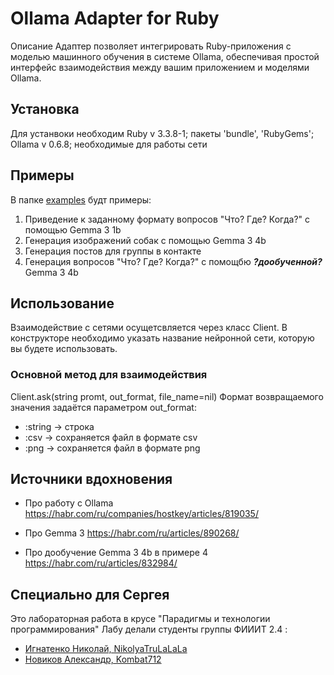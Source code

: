 # Ollama Adapter for Ruby
Описание
Адаптер позволяет интегрировать Ruby-приложения с моделью машинного обучения в системе Ollama, обеспечивая простой интерфейс взаимодействия между вашим приложением и моделями Ollama.

## Установка
Для устанвоки необходим Ruby v 3.3.8-1; пакеты 'bundle', 'RubyGems'; Ollama v 0.6.8; необходимые для работы сети

## Примеры
В папке [examples](examples) будт примеры:
1. Приведение к заданному формату вопросов "Что? Где? Когда?" с помощью Gemma 3 1b
2. Генерация изображений собак с помощью Gemma 3 4b
3. Генерация постов для группы в контакте
4. Генерация вопросов "Что? Где? Когда?" с помощбю ***?дообученной?*** Gemma 3 4b


## Использование
Взаимодействие с сетями осущетсвляется через класс Client. В конструкторе необходимо указать название нейронной сети, которую вы будете использовать.

### Основной метод для взаимодействия 
Client.ask(string promt, out_format, file_name=nil)
Формат возвращаемого значения задаётся параметром out_format:
* :string -> строка
* :csv -> сохраняется файл в формате csv
* :png -> сохраняется файл в формате png


## Источники вдохновения
* Про работу с Ollama
  https://habr.com/ru/companies/hostkey/articles/819035/

* Про Gemma 3
  https://habr.com/ru/articles/890268/

* Про дообучение Gemma 3 4b в примере 4
  https://habr.com/ru/articles/832984/


## Специально для Сергея
Это лабораторная работа в крусе "Парадигмы и технологии программирования"
Лабу делали студенты группы ФИИИТ 2.4 :
* [Игнатенко Николай, NikolyaTruLaLaLa](https://github.com/NikolyaTruLaLaLa)
* [Новиков Александр, Kombat712](https://github.com/Kombat712)



